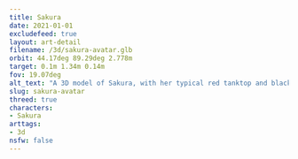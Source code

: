 ```yaml
---
title: Sakura
date: 2021-01-01
excludefeed: true
layout: art-detail
filename: /3d/sakura-avatar.glb
orbit: 44.17deg 89.29deg 2.778m
target: 0.1m 1.34m 0.14m
fov: 19.07deg
alt_text: "A 3D model of Sakura, with her typical red tanktop and black leggings outfit."
slug: sakura-avatar
threed: true
characters:
- Sakura
arttags:
- 3d
nsfw: false
---
```

